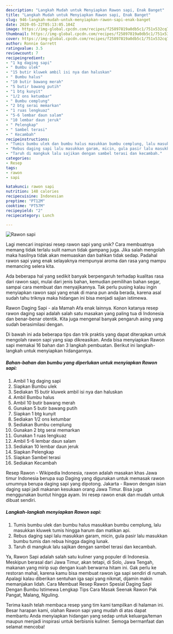 ```yaml
---
description: "Langkah Mudah untuk Menyiapkan Rawon sapi, Enak Banget"
title: "Langkah Mudah untuk Menyiapkan Rawon sapi, Enak Banget"
slug: 946-langkah-mudah-untuk-menyiapkan-rawon-sapi-enak-banget
date: 2020-05-22T05:13:05.104Z
image: https://img-global.cpcdn.com/recipes/f25897819a0db5c1/751x532cq70/rawon-sapi-foto-resep-utama.jpg
thumbnail: https://img-global.cpcdn.com/recipes/f25897819a0db5c1/751x532cq70/rawon-sapi-foto-resep-utama.jpg
cover: https://img-global.cpcdn.com/recipes/f25897819a0db5c1/751x532cq70/rawon-sapi-foto-resep-utama.jpg
author: Ronnie Garrett
ratingvalue: 3.5
reviewcount: 7
recipeingredient:
- "1 kg daging sapi"
- " Bumbu ulek"
- "15 butir kluwek ambil isi nya dan haluskan"
- " Bumbu halus"
- "10 butir bawang merah"
- "5 butir bawang putih"
- "1 btg kunyit"
- "1/2 ons ketumbar"
- " Bumbu cemplung"
- "2 btg serai memarkan"
- "1 ruas lengkuaz"
- "5-6 lembar daun salam"
- "10 lembar daun jeruk"
- " Pelengkap"
- " Sambel terasi"
- " Kecambah"
recipeinstructions:
- "Tumis bumbu ulek dan bumbu halus masukkan bumbu cemplung, lalu masukkan kluwek tumis hingga harum dan matikan api."
- "Rebus daging sapi lalu masukkan garam, micin, gula pasir lalu masukkan bumbu tumis dan rebua hingga daging lunak."
- "Taruh di mangkuk lalu sajikan dengan sambel terasi dan kecambah."
categories:
- Resep
tags:
- rawon
- sapi

katakunci: rawon sapi 
nutrition: 148 calories
recipecuisine: Indonesian
preptime: "PT12M"
cooktime: "PT57M"
recipeyield: "2"
recipecategory: Lunch

---
```



![Rawon sapi](https://img-global.cpcdn.com/recipes/f25897819a0db5c1/751x532cq70/rawon-sapi-foto-resep-utama.jpg)

Lagi mencari inspirasi resep rawon sapi yang unik? Cara membuatnya memang tidak terlalu sulit namun tidak gampang juga. Jika salah mengolah maka hasilnya tidak akan memuaskan dan bahkan tidak sedap. Padahal rawon sapi yang enak selayaknya mempunyai aroma dan rasa yang mampu memancing selera kita.

Ada beberapa hal yang sedikit banyak berpengaruh terhadap kualitas rasa dari rawon sapi, mulai dari jenis bahan, kemudian pemilihan bahan segar, sampai cara membuat dan menyajikannya. Tak perlu pusing kalau ingin menyiapkan rawon sapi yang enak di mana pun anda berada, karena asal sudah tahu triknya maka hidangan ini bisa menjadi sajian istimewa.

Rawon Daging Sapi - ala Mamah Afa enak lainnya. Konon katanya resep rawon daging sapi adalah salah satu masakan yang paling tua di Indonesia dan benar-benar otentik. Kita juga mengenal banyak pengaruh asing yang sudah berasimilasi dengan.


Di bawah ini ada beberapa tips dan trik praktis yang dapat diterapkan untuk mengolah rawon sapi yang siap dikreasikan. Anda bisa menyiapkan Rawon sapi memakai 16 bahan dan 3 langkah pembuatan. Berikut ini langkah-langkah untuk menyiapkan hidangannya.

<!--inarticleads1-->

##### Bahan-bahan dan bumbu yang diperlukan untuk menyiapkan Rawon sapi:

1. Ambil 1 kg daging sapi
1. Siapkan  Bumbu ulek
1. Sediakan 15 butir kluwek ambil isi nya dan haluskan
1. Ambil  Bumbu halus
1. Ambil 10 butir bawang merah
1. Gunakan 5 butir bawang putih
1. Siapkan 1 btg kunyit
1. Sediakan 1/2 ons ketumbar
1. Sediakan  Bumbu cemplung
1. Gunakan 2 btg serai memarkan
1. Gunakan 1 ruas lengkuaz
1. Ambil 5-6 lembar daun salam
1. Sediakan 10 lembar daun jeruk
1. Siapkan  Pelengkap
1. Siapkan  Sambel terasi
1. Sediakan  Kecambah


Resep Rawon - Wikipedia Indonesia, rawon adalah masakan khas Jawa timur Indonesia berupa sup Daging yang digunakan untuk memasak rawon umumnya berupa daging sapi yang dipotong. Jakarta - Rawon dengan isian daging sapi jadi makanan kesukaan orang Jawa Timur. Bisa juga menggunakan buntut hingga ayam. Ini resep rawon enak dan mudah untuk dibuat sendiri. 

<!--inarticleads2-->

##### Langkah-langkah menyiapkan Rawon sapi:

1. Tumis bumbu ulek dan bumbu halus masukkan bumbu cemplung, lalu masukkan kluwek tumis hingga harum dan matikan api.
1. Rebus daging sapi lalu masukkan garam, micin, gula pasir lalu masukkan bumbu tumis dan rebua hingga daging lunak.
1. Taruh di mangkuk lalu sajikan dengan sambel terasi dan kecambah.


Ya, Rawon Sapi adalah salah satu kuliner yang populer di Indonesia. Meskipun berasal dari Jawa Timur, akan tetapi, di Solo, Jawa Tengah, makanan yang mirip sup dengan kuah berwarna hitam ini. Gak perlu ke restoran mahal, karena kamu bisa membuat rawon iga sapi sendiri di rumah. Apalagi kalau diberikan sentuhan iga sapi yang nikmat, dijamin makin memanjakan lidah. Cara Membuat Resep Rawon Spesial Daging Sapi Dengan Bumbu Istimewa Lengkap Tips Cara Masak Seenak Rawon Pak Pangat, Malang, Nguling. 

Terima kasih telah membaca resep yang tim kami tampilkan di halaman ini. Besar harapan kami, olahan Rawon sapi yang mudah di atas dapat membantu Anda menyiapkan hidangan yang sedap untuk keluarga/teman maupun menjadi inspirasi untuk berbisnis kuliner. Semoga bermanfaat dan selamat mencoba!

